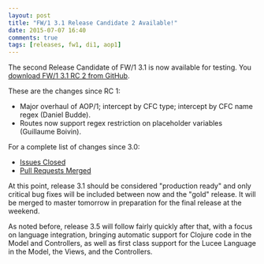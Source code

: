 ```yaml
---
layout: post
title: "FW/1 3.1 Release Candidate 2 Available!"
date: 2015-07-07 16:40
comments: true
tags: [releases, fw1, di1, aop1]
---
```

The second Release Candidate of FW/1 3.1 is now available for testing. You [download FW/1 3.1 RC 2 from GitHub](https://github.com/framework-one/fw1/releases/tag/v3.1-rc2).

These are the changes since RC 1:

* Major overhaul of AOP/1; intercept by CFC type; intercept by CFC name regex (Daniel Budde).
* Routes now support regex restriction on placeholder variables (Guillaume Boivin).

For a complete list of changes since 3.0:

* [Issues Closed](https://github.com/framework-one/fw1/issues?q=is%3Aissue+is%3Aclosed+milestone%3A3.1)
* [Pull Requests Merged](https://github.com/framework-one/fw1/pulls?q=is%3Apr+is%3Aclosed+milestone%3A3.1)

At this point, release 3.1 should be considered "production ready" and only critical bug fixes will be included between now and the "gold" release. It will be merged to master tomorrow in preparation for the final release at the weekend.

As noted before, release 3.5 will follow fairly quickly after that, with a focus on language integration, bringing
automatic support for Clojure code in the Model and Controllers, as well as first class support for the Lucee Language in the Model, the Views, and the Controllers.
